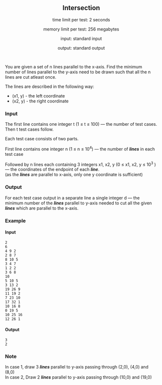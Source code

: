 <h2 style="text-align: center;">Intersection</h2>
<p style="text-align: center;">time limit per test: 2 seconds</p>
<p style="text-align: center;">memory limit per test: 256 megabytes</p>
<p style="text-align: center;">input: standard input</p>
<p style="text-align: center;">output: standard output</p>

<br>

You are given a set of n lines parallel to the x-axis. Find the minimum number of lines parallel to the y-axis need to be drawn such that all the n lines are cut atleast once.

The lines are described in the following way:
- (x1, y) - the left coordinate
- (x2, y) - the right coordinate

### Input
The first line contains one integer t (1 ≤ t ≤ 100) — the number of test cases. Then t test cases follow.

Each test case consists of two parts.

First line contains one integer n (1 ≤ n ≤ 10<sup>4</sup>) — the number of ***lines*** in each test case

Followed by n lines each containing 3 integers x1, x2, y (0 ≤ x1, x2, y ≤ 10<sup>3</sup> ) — the coordinates of the endpoint of each ***line***. <br> (as the ***lines*** are parallel to x-axis, only one y coordinate is sufficient)

### Output
For each test case output in a separate line a single integer d — the minimum number of the ***lines*** parallel to y-axis needed to cut all the given ***lines*** which are parallel to the x-axis. 

### Example

#### Input
    2
    6
    4 9 2 
    2 8 7 
    8 10 5 
    3 4 7 
    1 2 2 
    3 6 8
    10
    5 10 5
    3 13 2
    19 26 9
    11 19 2
    7 23 10
    17 32 1
    10 16 8
    0 19 5
    10 25 16
    12 26 1
#### Output
    3
    2

### Note
In case 1, draw 3 ***lines*** parallel to y-axis passing through (2,0), (4,0) and (8,0)<br>
In case 2, Draw 2 ***lines*** parallel to y-axis passing through (10,0) and (19,0)




